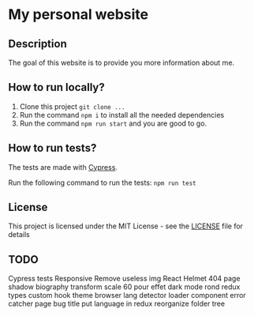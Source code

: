 # My personal website

## Description

The goal of this website is to provide you more information 
about me.

## How to run locally?

1. Clone this project `git clone ...`
2. Run the command `npm i` to install all the needed dependencies
3. Run the command `npm run start` and you are good to go.

## How to run tests?

The tests are made with [Cypress](https://www.cypress.io).

Run the following command to run the tests: `npm run test`

## License

This project is licensed under the MIT License - see the [LICENSE](https://github.com/Sylv11/sylvainurbain/blob/master/LICENSE) file for details

## TODO
Cypress tests
Responsive
Remove useless img
React Helmet
404 page
shadow biography
transform scale 60 pour effet dark mode rond
redux types
custom hook theme
browser lang detector
loader component
error catcher page
bug title
put language in redux
reorganize folder tree
